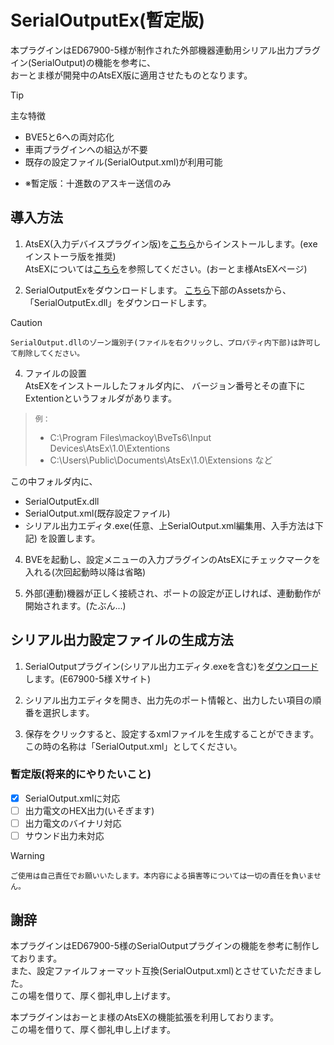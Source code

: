 # SerialOutputEx(暫定版)
本プラグインはED67900-5様が制作された外部機器連動用シリアル出力プラグイン(SerialOutput)の機能を参考に、  
おーとま様が開発中のAtsEX版に適用させたものとなります。

> [!TIP]
> 主な特徴
>- BVE5と6への両対応化
>- 車両プラグインへの組込が不要
>- 既存の設定ファイル(SerialOutput.xml)が利用可能
- ※暫定版：十進数のアスキー送信のみ

## 導入方法
1. AtsEX(入力デバイスプラグイン版)を[こちら](https://automatic9045.github.io/AtsEX/download/)からインストールします。(exeインストーラ版を推奨)  
AtsEXについては[こちら](https://automatic9045.github.io/AtsEX/)を参照してください。(おーとま様AtsEXページ)

2. SerialOutputExをダウンロードします。
  [こちら](https://github.com/GraphTechKEN/SerialOutputEx/releases)下部のAssetsから、「SerialOutputEx.dll」をダウンロードします。
> [!CAUTION]
> `SerialOutput.dllのゾーン識別子(ファイルを右クリックし、プロパティ内下部)は許可して削除してください。`

4. ファイルの設置  
AtsEXをインストールしたフォルダ内に、
バージョン番号とその直下にExtentionというフォルダがあります。  
> `例：`
> - C:\Program Files\mackoy\BveTs6\Input Devices\AtsEx\1.0\Extentions
> - C:\Users\Public\Documents\AtsEx\1.0\Extensions など

この中フォルダ内に、
- SerialOutputEx.dll
- SerialOutput.xml(既存設定ファイル)
- シリアル出力エディタ.exe(任意、上SerialOutput.xml編集用、入手方法は下記)
を設置します。  

4. BVEを起動し、設定メニューの入力プラグインのAtsEXにチェックマークを入れる(次回起動時以降は省略)

5. 外部(連動)機器が正しく接続され、ポートの設定が正しければ、連動動作が開始されます。(たぶん...)

## シリアル出力設定ファイルの生成方法
1. SerialOutputプラグイン(シリアル出力エディタ.exeを含む)を[ダウンロード](https://twitter.com/ED67900_5/status/1112336446994542592)します。(E67900-5様 Xサイト)

2. シリアル出力エディタを開き、出力先のポート情報と、出力したい項目の順番を選択します。

3. 保存をクリックすると、設定するxmlファイルを生成することができます。この時の名称は「SerialOutput.xml」としてください。

### 暫定版(将来的にやりたいこと)
- [x] SerialOutput.xmlに対応
- [ ] 出力電文のHEX出力(いそぎます)
- [ ] 出力電文のバイナリ対応
- [ ] サウンド出力未対応

> [!WARNING]
> `ご使用は自己責任でお願いいたします。本内容による損害等については一切の責任を負いません。`

## 謝辞
本プラグインはED67900-5様のSerialOutputプラグインの機能を参考に制作しております。  
また、設定ファイルフォーマット互換(SerialOutput.xml)とさせていただきました。  
この場を借りて、厚く御礼申し上げます。

本プラグインはおーとま様のAtsEXの機能拡張を利用しております。  
この場を借りて、厚く御礼申し上げます。
